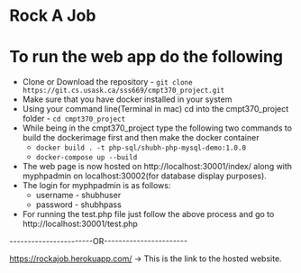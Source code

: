 # Rock A Job

# To run the web app do the following
* Clone or Download the repository -  `git clone https://git.cs.usask.ca/sss669/cmpt370_project.git`
* Make sure that you have docker installed in your system
* Using your command line(Terminal in mac) cd into the cmpt370_project folder - `cd cmpt370_project`
* While being in the cmpt370_project type the following two commands to build the dockerimage first and then make the docker container
    * `docker build . -t php-sql/shubh-php-mysql-demo:1.0.0`
    * `docker-compose up --build`
* The web page is now hosted on http://localhost:30001/index/ along with myphpadmin on localhost:30002(for database display purposes).
* The login for myphpadmin is as follows:
    * username - shubhuser
    * password - shubhpass
* For running the test.php file just follow the above process and go to http://localhost:30001/test.php

-----------------------OR-----------------------

https://rockajob.herokuapp.com/ -> This is the link to the hosted website.
